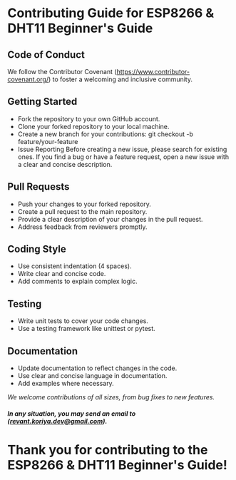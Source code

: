 # Contributing Guide for ESP8266 & DHT11 Beginner's Guide
## Code of Conduct
We follow the Contributor Covenant (https://www.contributor-covenant.org/) to foster a welcoming and inclusive community.

## Getting Started
* Fork the repository to your own GitHub account.
* Clone your forked repository to your local machine.
* Create a new branch for your contributions: git checkout -b feature/your-feature   
* Issue Reporting
Before creating a new issue, please search for existing ones. If you find a bug or have a feature request, open a new issue with a clear and concise description.

## Pull Requests
* Push your changes to your forked repository.
* Create a pull request to the main repository.
* Provide a clear description of your changes in the pull request.
* Address feedback from reviewers promptly.
## Coding Style
* Use consistent indentation (4 spaces).
* Write clear and concise code.
* Add comments to explain complex logic.
## Testing
* Write unit tests to cover your code changes.
* Use a testing framework like unittest or pytest.
## Documentation
* Update documentation to reflect changes in the code.
* Use clear and concise language in documentation.
* Add examples where necessary.

*We welcome contributions of all sizes, from bug fixes to new features.*

##### In any situation, you may send an email to (revant.koriya.dev@gmail.com).

# Thank you for contributing to the ESP8266 & DHT11 Beginner's Guide!
